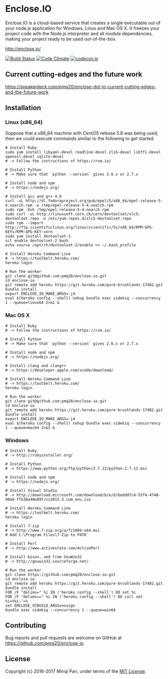 # Enclose.IO

Enclose.IO 
is a cloud-based service that creates a single executable out of your node.js application
for Windows, Linux and Mac OS X. It freezes your project code with the Node.js interpreter and all module dependencies,
making your project ready to be used out-of-the-box.

http://enclose.io/

[![Build Status](https://travis-ci.org/pmq20/enclose-io.svg?branch=master)](https://travis-ci.org/pmq20/enclose-io)
[![Code Climate](https://codeclimate.com/github/pmq20/pmq20/badges/gpa.svg)](https://codeclimate.com/github/pmq20/enclose-io)
[![codecov.io](https://codecov.io/github/pmq20/pmq20/coverage.svg?branch=master)](https://codecov.io/github/pmq20/enclose-io?branch=master)

## Current cutting-edges and the future work

https://speakerdeck.com/pmq20/enclose-dot-io-current-cutting-edges-and-the-future-work

## Installation

### Linux (x86_64)

Suppose that a x86_64 machine with CentOS release 5.8 was being used,
then we could execute commands similar to the following to get started.

    # Install Ruby
    sudo yum install libyaml-devel readline-devel zlib-devel libffi-devel openssl-devel sqlite-devel
    # -> Follow the instructions of https://rvm.io/

    # Install Python
    # -> Make sure that `python --version` gives 2.6.x or 2.7.x

    # Install node and npm
    # -> https://nodejs.org/

    # Install gcc and g++ 4.8
    curl -sL http://dl.fedoraproject.org/pub/epel/5/x86_64/epel-release-5-4.noarch.rpm -o /tmp/epel-release-5-4.noarch.rpm
    sudo rpm -Uvh /tmp/epel-release-5-4.noarch.rpm
    sudo curl -sL http://linuxsoft.cern.ch/cern/devtoolset/slc5-devtoolset.repo -o /etc/yum.repos.d/slc5-devtoolset.repo
    sudo rpm --import http://ftp.scientificlinux.org/linux/scientific/5x/x86_64/RPM-GPG-KEYs/RPM-GPG-KEY-cern
    sudo yum install devtoolset-2
    scl enable devtoolset-2 bash
    echo source /opt/rh/devtoolset-2/enable >> ~/.bash_profile

    # Install Heroku Command Line
    # -> https://toolbelt.heroku.com/
    heroku login

    # Run the worker
    git clone git@github.com:pmq20/enclose-io.git
    cd enclose-io
    git remote add heroku https://git.heroku.com/pure-brushlands-17482.git
    bundle install
    export ENCLOSE_IO_MAKE_ARGS=-j4
    eval $(heroku config --shell) nohup bundle exec sidekiq --concurrency 1 --queue=linux64 2>&1 &

### Mac OS X

    # Install Ruby
    # -> Follow the instructions of https://rvm.io/

    # Install Python
    # -> Make sure that `python --version` gives 2.6.x or 2.7.x

    # Install node and npm
    # -> https://nodejs.org/

    # Install clang and clang++
    # -> https://developer.apple.com/xcode/download/

    # Install Heroku Command Line
    # -> https://toolbelt.heroku.com/
    heroku login
    
    # Run the worker
    git clone git@github.com:pmq20/enclose-io.git
    cd enclose-io
    git remote add heroku https://git.heroku.com/pure-brushlands-17482.git
    bundle install
    export ENCLOSE_IO_MAKE_ARGS=-j4
    eval $(heroku config --shell) nohup bundle exec sidekiq --concurrency 1 --queue=mac64 2>&1 &

### Windows

    # Install Ruby
    # -> http://rubyinstaller.org/

    # Install Python
    # -> https://www.python.org/ftp/python/2.7.12/python-2.7.12.msi

    # Install node and npm
    # -> https://nodejs.org/

    # Install Visual Studio    
    # -> http://download.microsoft.com/download/b/e/d/bedddfc4-55f4-4748-90a8-ffe38a40e89f/vs2015.3.com_enu.iso

    # Install Heroku Command Line
    # -> https://toolbelt.heroku.com/
    heroku login
    
    # Install 7-zip
    # -> http://www.7-zip.org/a/7z1604-x64.msi
    # Add C:\Program Files\7-Zip to PATH

    # Install Perl
    # -> http://www.activestate.com/ActivePerl

    # Install bison, sed from GnuWin32
    # -> http://gnuwin32.sourceforge.net/

    # Run the worker
    git clone https://github.com/pmq20/enclose-io.git
    cd enclose-io
    git remote add heroku https://git.heroku.com/pure-brushlands-17482.git
    bundle install
    FOR /F "delims=" %i IN ('heroku config --shell') DO set %i
    FOR /F "delims==" %i IN ('heroku config --shell') DO call set %i=%%i:'=%
    set ENCLOSE_VCBUILD_ARGS=nosign
    bundle exec sidekiq --concurrency 1 --queue=win64
    
## Contributing

Bug reports and pull requests are welcome on GitHub at https://github.com/pmq20/enclose-io.

## License

Copyright (c) 2016-2017 Minqi Pan, under terms of the [MIT License](http://opensource.org/licenses/MIT).
